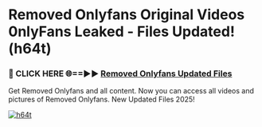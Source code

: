 # Removed Onlyfans Original Videos 0nlyFans Leaked - Files Updated! (h64t)

<h3>🔴 CLICK HERE 🌐==►► <a href="https://tinyurl.com/ehrbuxhb" rel="nofollow">Removed Onlyfans Updated Files</a></h3>

Get Removed Onlyfans and all content. Now you can access all videos and pictures of Removed Onlyfans. New Updated Files 2025!

[![h64t](https://i.imgur.com/lVYEuWS.gif)](https://tinyurl.com/ehrbuxhb)
